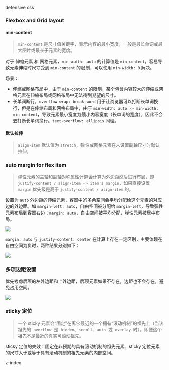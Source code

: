 defensive css

### Flexbox and Grid layout

#### min-content

> `min-content` 是尺寸值关键字，表示内容的最小宽度，一般是最长单词或最大图片或最长子元素的宽度。

对于 伸缩元素 和 网格元素，`min-width: auto` 的计算值是 `min-content`，容易导致元素伸缩时尺寸受到 `min-content` 的限制，可以使用 `min-width: 0` 解决。

场景：

- 伸缩或网格布局中，由于 `min-content` 的限制，某个包含内容较大的伸缩或网格元素在伸缩布局或网格布局中无法得到期望的尺寸。
- 长单词断行，`overflow-wrap: break-word` 用于让浏览器可以打断长单词换行，但是在伸缩布局和网格布局中，由于 `min-width: auto -> min-width: min-content`，导致元素最小宽度为最小内容宽度（长单词的宽度），因此不会去打断长单词换行。`text-overflow: ellipsis` 同理。

#### 默认拉伸

> `align-item` 默认值为 `stretch`，弹性或网格元素在未设置副轴尺寸时默认拉伸。

### auto margin for flex item

> 弹性元素的主轴和副轴对称属性计算会计算为外边距然后进行布局，即 `justify-content / align-item -> item's margin`，如果直接设置 `margin` 优先级是高于 `justify-content / align-item` 的。

设置为 `auto` 外边距的伸缩元素，容器中的多余空间会平均分配给这个元素的对应边的外边距。如 `margin-left: auto`，自由空间被分配给 `margin-left`，导致弹性元素布局到容器右边；`margin: auto`，自由空间被平均分配，弹性元素被居中布局。

![](https://cdn.staticaly.com/gh/NosignaL994/Assets@main/images/flex-margin-auto.3yap0hkady6.webp)

`margin: auto` 与 `justify-content: center` 在计算上存在一定区别，主要体现在自由空间为负时，两种结果分别如下：

![](https://cdn.staticaly.com/gh/NosignaL994/Assets@main/images/www.w3.org_TR_css-flexbox-1__ref=hackernoon.com.26ibs9pydxls.webp)

### 多项边距设置

优先考虑后项的左外边距和上外边距，后项元素如果不存在，边距也不会存在，避免占用空间。

![](https://cdn.staticaly.com/gh/NosignaL994/Assets@main/images/always-margin-leftortop.60njpang5080.webp)

### sticky 定位

> 一个 sticky 元素会“固定”在离它最近的一个拥有“滚动机制”的祖先上（当该祖先的  `overflow`  是  `hidden`、`scroll`、`auto`  或  `overlay`  时），即便这个祖先不是最近的真实可滚动祖先。

sticky 定位的失效：固定在非预期的具有滚动机制的祖先元素、sticky 定位元素的尺寸大于或等于具有滚动机制的祖先元素的内部空间。

z-index
